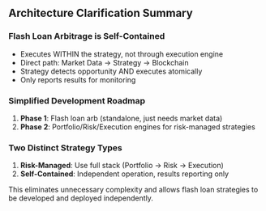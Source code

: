 ## Architecture Clarification Summary

### Flash Loan Arbitrage is Self-Contained
- Executes WITHIN the strategy, not through execution engine
- Direct path: Market Data → Strategy → Blockchain
- Strategy detects opportunity AND executes atomically
- Only reports results for monitoring

### Simplified Development Roadmap
1. **Phase 1**: Flash loan arb (standalone, just needs market data)
2. **Phase 2**: Portfolio/Risk/Execution engines for risk-managed strategies

### Two Distinct Strategy Types
1. **Risk-Managed**: Use full stack (Portfolio → Risk → Execution)
2. **Self-Contained**: Independent operation, results reporting only

This eliminates unnecessary complexity and allows flash loan strategies to be developed and deployed independently.

